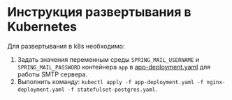 # Инструкция развертывания в Kubernetes
Для развертывания в k8s необходимо:
1. Задать значения переменным среды `SPRING_MAIL_USERNAME` и `SPRING_MAIL_PASSWORD` контейнера `app` в [app-deployment.yaml](app-deployment.yaml) для работы SMTP сервера.
2. Выполнить команду: `kubectl apply -f app-deployment.yaml -f nginx-deployment.yaml -f statefulset-postgres.yaml`.
